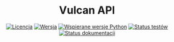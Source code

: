<h1 align="center">Vulcan API </h1>
<p align="center">
    <a href="https://github.com/kapi2289/vulcan-api/blob/master/LICENSE"><img src="https://img.shields.io/pypi/l/vulcan-api.svg" alt="Licencja"></a>
    <a href="https://pypi.org/project/vulcan-api/"><img src="https://img.shields.io/pypi/v/vulcan-api.svg" alt="Wersja"></a>
    <a href="https://pypi.org/project/vulcan-api/"><img src="https://img.shields.io/pypi/pyversions/vulcan-api.svg" alt="Wspierane wersje Python"></a>
    <a href="https://travis-ci.org/github/HunterAzar/vulcan-api"><img src="https://travis-ci.org/HunterAzar/vulcan-api.svg?branch=master" alt="Status testów"></a>
    <a href="https://vulcan-api.readthedocs.io/pl/latest/?badge=latest"><img src="https://img.shields.io/readthedocs/vulcan-api.svg" alt="Status dokumentacji"></a>
</p>
